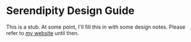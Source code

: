 # Serendipity Design Guide 

This is a stub. At some point, I'll fill this in with some design notes. Please refer to [my website](https://serendipitous.dev) until then.

